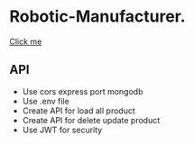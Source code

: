 # Robotic-Manufacturer.
[Click me](https://robotic-manufacturer.web.app/)

## API
- Use cors express port mongodb
- Use .env file 
- Create API for load all product
- Create API for delete update product 
- Use JWT for security